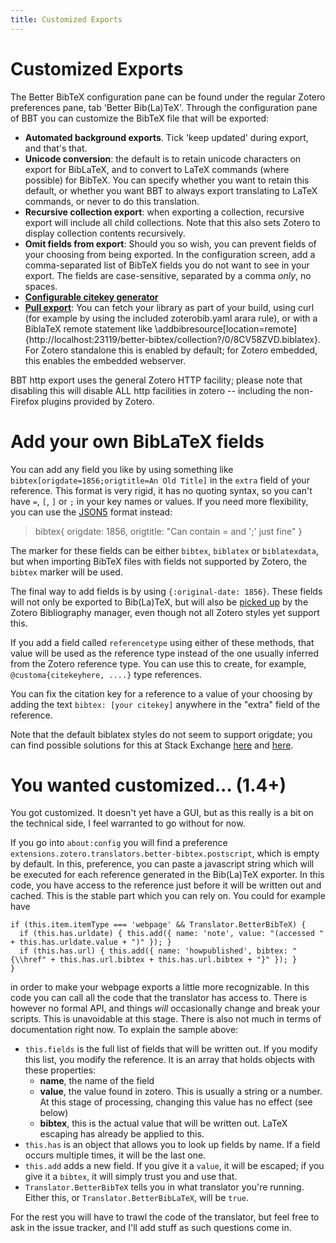 ```yaml
---
title: Customized Exports
---
```

# Customized Exports

The Better BibTeX configuration pane can be found under the regular Zotero preferences pane, tab 'Better Bib(La)TeX'.
Through the configuration pane of BBT you can customize the BibTeX file that will be exported:

* **Automated background exports**. Tick 'keep updated' during export, and that's that.
* **Unicode conversion**: the default is to retain unicode characters on export for BibLaTeX, and to convert to LaTeX
  commands (where possible) for BibTeX. You can specify whether you want to retain this default, or whether you want BBT
  to always export translating to LaTeX commands, or never to do this translation.
* **Recursive collection export**: when exporting a collection, recursive export will include all child collections.
  Note that this also sets Zotero to display collection contents recursively.
* **Omit fields from export**: Should you so wish, you can prevent fields of your choosing from being exported. In the
  configuration screen, add a comma-separated list of BibTeX fields you do not want to see in your export. The fields
  are case-sensitive, separated by a comma *only*, no spaces.
* **[Configurable citekey generator](citation-keys.html)**
* **[Pull export](pull-export.html)**: You can fetch your library as part of your build, using curl (for example by using the included
  zoterobib.yaml arara rule), or with a BiblaTeX remote statement like
  \addbibresource[location=remote]{http://localhost:23119/better-bibtex/collection?/0/8CV58ZVD.biblatex}.  For Zotero
  standalone this is enabled by default; for Zotero embedded, this enables the embedded webserver.

BBT http export uses the general Zotero HTTP facility; please note that disabling this will disable ALL http
facilities in zotero -- including the non-Firefox plugins provided by Zotero.

# Add your own BibLaTeX fields

You can add any field you like by using something like `bibtex[origdate=1856;origtitle=An Old Title]` in the `extra`
field of your reference. This format is very rigid, it has no quoting syntax, so you can't have `=`, `[`, `]` or `;` in
your key names or values. If you need more flexibility, you can use the [JSON5](http://json5.org/) format instead:

> bibtex{
>   origdate: 1856,
>   origtitle: "Can contain = and ';' just fine"
> }

The marker for these fields can be either `bibtex`, `biblatex` or `biblatexdata`, but when importing BibTeX files with
fields not supported by Zotero, the `bibtex` marker will be used.

The final way to add fields is by using `{:original-date: 1856}`. These fields will not only be exported to Bib(La)TeX,
but will also be [picked up](https://forums.zotero.org/discussion/3673/original-date-of-publication/) by the Zotero
Bibliography manager, even though not all Zotero styles yet support this.

If you add a field called `referencetype` using either of these methods, that value will be used as the reference type
instead of the one usually inferred from the Zotero reference type. You can use this to create, for example,
`@customa{citekeyhere, ....}` type references.

You can fix the citation key for a reference to a value of your choosing by adding the text `bibtex: [your citekey]`
anywhere in the "extra" field of the reference.

Note that the default biblatex styles do not seem to support origdate; you can find possible solutions for this at Stack
Exchange
[here](http://tex.stackexchange.com/questions/142999/the-proper-way-to-cite-the-earliest-publication-date-in-brackets-followed-by)
and
[here](http://tex.stackexchange.com/questions/55859/getting-origyear-to-work-in-biblatex).

# You wanted customized... (1.4+)

You got customized. It doesn't yet have a GUI, but as this really is a bit on the technical side, I feel warranted to go
without for now.

If you go into `about:config` you will find a preference `extensions.zotero.translators.better-bibtex.postscript`, which
is empty by default. In this, preference, you can paste a javascript string which will be executed for each reference
generated in the Bib(La)TeX exporter. In this code, you have access to the reference just before it will be written out
and cached. This is the stable part which you can rely on. You could for example have

    if (this.item.itemType === 'webpage' && Translator.BetterBibTeX) {
      if (this.has.urldate) { this.add({ name: 'note', value: "(accessed " + this.has.urldate.value + ")" }); }
      if (this.has.url) { this.add({ name: 'howpublished', bibtex: "{\\href" + this.has.url.bibtex + this.has.url.bibtex + "}" }); }
    }

in order to make your webpage exports a little more recognizable. In this code you can call all the code that the
translator has access to. There is however no formal API, and things *will* occasionally change and break your scripts.
This is unavoidable at this stage. There is also not much in terms of documentation right now. To explain the sample
above:

* `this.fields` is the full list of fields that will be written out. If you modify this list, you modify the reference.
  It is an array that holds objects with these properties:
  * **name**, the name of the field
  * **value**, the value found in zotero. This is usually a string or a number. At this stage of processing, changing
    this value has no effect (see below)
  * **bibtex**, this is the actual value that will be written out. LaTeX escaping has already be applied to this.
* `this.has` is an object that allows you to look up fields by name. If a field occurs multiple times, it will be the
  last one.
* `this.add` adds a new field. If you give it a `value`, it will be escaped; if you give it a `bibtex`, it will simply
  trust you and use that.
* `Translator.BetterBibTeX` tells you in what translator you're running. Either this, or `Translator.BetterBibLaTeX`,
  will be `true`.

For the rest you will have to trawl the code of the translator, but feel free to ask in the issue tracker, and I'll add
stuff as such questions come in.
